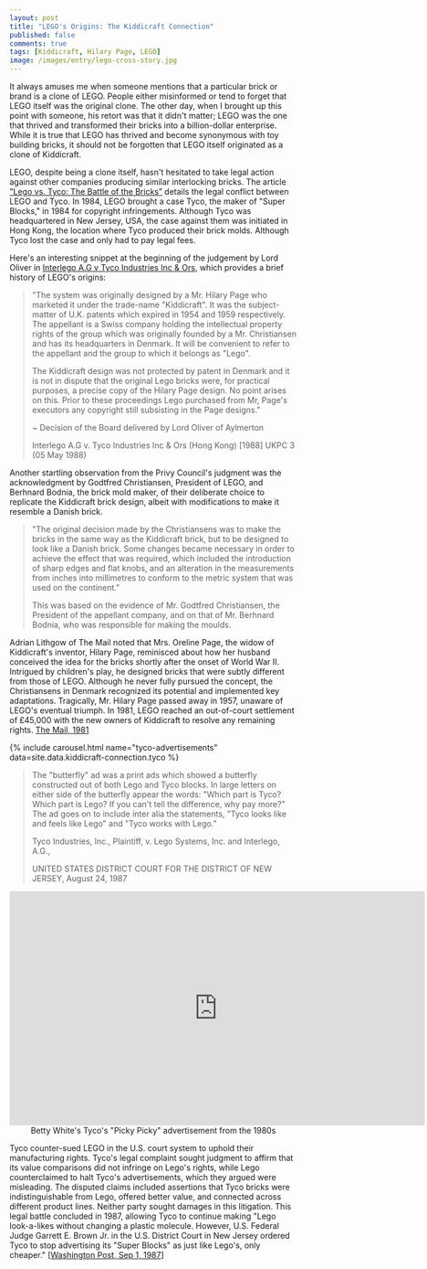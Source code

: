 ```yaml
---
layout: post
title: "LEGO's Origins: The Kiddicraft Connection"
published: false
comments: true
tags: [Kiddicraft, Hilary Page, LEGO]
image: /images/entry/lego-cross-story.jpg
---
```


It always amuses me when someone mentions that a particular brick or brand is a clone of LEGO. People either 
misinformed or tend to forget that LEGO itself was the original clone. The other day, when I brought up this point 
with someone, his retort was that it didn't matter; LEGO was the one that thrived and transformed their bricks into a 
billion-dollar enterprise. While it is true that LEGO has thrived and become synonymous with toy building bricks, 
it should not be forgotten that LEGO itself originated as a clone of Kiddicraft.

LEGO, despite being a clone itself, hasn't hesitated to take legal action against other companies producing similar 
interlocking bricks. The article ["Lego vs. Tyco: The Battle of the Bricks”](https://www.retroist.com/p/lego-vs-tyco-the-battle-of-the-bricks) 
details the legal conflict between LEGO and Tyco. In 1984, LEGO brought a case Tyco, the maker of "Super Blocks," 
in 1984 for copyright infringements. Although Tyco was headquartered in New Jersey, USA, the case against them was 
initiated in Hong Kong, the location where Tyco produced their brick molds. Although Tyco lost the case and only 
had to pay legal fees. 

Here's an interesting snippet at the beginning of the judgement by Lord Oliver in [Interlego A.G v Tyco Industries Inc & Ors](https://www.bailii.org/uk/cases/UKPC/1988/3.html),
which provides a brief history of LEGO's origins:

> "The system was originally designed by a Mr. Hilary Page who marketed it under the trade-name "Kiddicraft". It was 
> the subject-matter of U.K. patents which expired in 1954 and 1959 respectively. The appellant is a Swiss company 
> holding the intellectual property rights of the group which was originally founded by a Mr. Christiansen and 
> has its headquarters in Denmark. It will be convenient to refer to the appellant and the group to which it 
> belongs as "Lego". 
> 
> The Kiddicraft design was not protected by patent in Denmark and it is not in dispute that 
> the original Lego bricks were, for practical purposes, a precise copy of the Hilary Page design. No point arises 
> on this. Prior to these proceedings Lego purchased from Mr, Page's executors any copyright still subsisting in the Page
> designs."
> 
> ~ Decision of the Board delivered by Lord Oliver of Aylmerton
> 
> Interlego A.G v. Tyco Industries Inc & Ors (Hong Kong) [1988] UKPC 3 (05 May 1988)

Another startling observation from the Privy Council's judgment was the acknowledgment by Godtfred Christiansen,
President of LEGO, and Berhnard Bodnia, the brick mold maker, of their deliberate choice to replicate the Kiddicraft
brick design, albeit with modifications to make it resemble a Danish brick.

> "The original decision made by the Christiansens was to make the bricks in the same way as the Kiddicraft brick, 
> but to be designed to look like a Danish brick. Some changes became necessary in order to achieve the effect 
> that was required, which included the introduction of sharp edges and flat knobs, and an alteration in the 
> measurements from inches into millimetres to conform to the metric system that was used on the continent."
> 
> This was based on the evidence of Mr. Godtfred Christiansen, the President of the appellant company, and 
> on that of Mr. Berhnard Bodnia, who was responsible for making the moulds.

Adrian Lithgow of The Mail noted that Mrs. Oreline Page, the widow of Kiddicraft's inventor, Hilary Page, reminisced 
about how her husband conceived the idea for the bricks shortly after the onset of World War II. Intrigued by children's play, 
he designed bricks that were subtly different from those of LEGO. Although he never fully pursued the concept, 
the Christiansens in Denmark recognized its potential and implemented key adaptations. Tragically, 
Mr. Hilary Page passed away in 1957, unaware of LEGO's eventual triumph. In 1981, LEGO reached an out-of-court settlement 
of £45,000 with the new owners of Kiddicraft to resolve any remaining rights. [ The Mail, 1981](https://www.newspapers.com/clip/101087/lego-kiddicraft-settle/)

{% include carousel.html name="tyco-advertisements" data=site.data.kiddicraft-connection.tyco %}

> The "butterfly" ad was a print ads which showed a butterfly constructed out of both Lego and Tyco blocks. 
> In large letters on either side of the butterfly appear the words: "Which part is Tyco? Which part is Lego? 
> If you can't tell the difference, why pay more?" The ad goes on to include inter alia the statements, 
> "Tyco looks like and feels like Lego" and "Tyco works with Lego."
> 
> Tyco Industries, Inc., Plaintiff, v. Lego Systems, Inc. and Interlego, A.G.,
> 
> UNITED STATES DISTRICT COURT FOR THE DISTRICT OF NEW JERSEY, August 24, 1987

<div align="center">
<iframe width="728" height="410" src="https://www.youtube.com/embed/K0-BtGuyR90" title="80s commercial - Tyco Super Blocks (with Betty White)" frameborder="0" allow="accelerometer; autoplay; clipboard-write; encrypted-media; gyroscope; picture-in-picture; web-share" referrerpolicy="strict-origin-when-cross-origin" allowfullscreen></iframe>
</div>
<div align="center">Betty White's Tyco's "Picky Picky" advertisement from the 1980s</div>
<p/>

Tyco counter-sued LEGO in the U.S. court system to uphold their manufacturing rights. Tyco's legal complaint sought 
judgment to affirm that its value comparisons did not infringe on Lego's rights, while Lego counterclaimed to 
halt Tyco's advertisements, which they argued were misleading. The disputed claims included assertions that 
Tyco bricks were indistinguishable from Lego, offered better value, and connected across different product lines. 
Neither party sought damages in this litigation. This legal battle concluded in 1987, allowing Tyco to continue 
making "Lego look-a-likes without changing a plastic molecule. However, U.S. Federal Judge Garrett E. Brown Jr. 
in the U.S. District Court in New Jersey ordered Tyco to stop advertising its "Super Blocks" as just like Lego's, 
only cheaper." 
[[Washington Post, Sep 1, 1987](https://www.washingtonpost.com/archive/business/1987/09/01/lego-tyco-each-declare-victory-in-battle-of-the-bricks/0d3f7283-37d7-4687-8f3e-ec5cb14d173b/)]